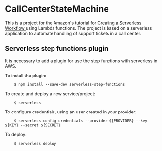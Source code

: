 # CallCenterStateMachine

This is a project for the Amazon's tutorial for [Creating a Serverless Workflow
](https://aws.amazon.com/getting-started/tutorials/create-a-serverless-workflow-step-functions-lambda/) using Lambda functions. The project is based on a serverless application to automate handling of support tickets in a call center.

## Serverless step functions plugin

It is necessary to add a plugin for use the step functions with serverless in AWS.

To install the plugin:
```
    $ npm install --save-dev serverless-step-functions
```

To create and deploy a new service/project:
```
    $ serverless
```

To configure credentials, using an user created in your provider:
```
    $ serverless config credentials --provider ${PROVIDER} --key ${KEY} --secret ${SECRET}
```

To deploy:
```
    $ serverless deploy
```